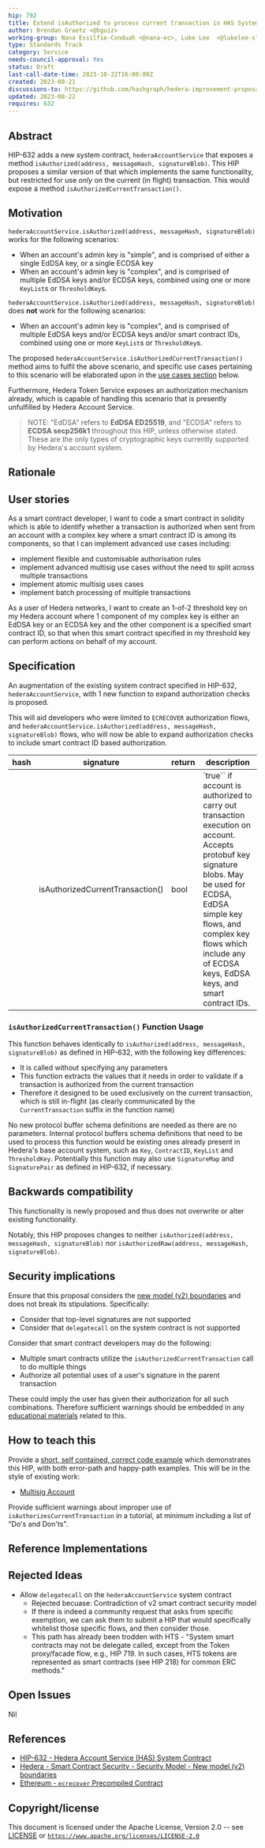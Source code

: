 ```yaml
---
hip: 792
title: Extend isAuthorized to process current transaction in HAS System Contract
author: Brendan Graetz <@bguiz>
working-group: Nana Essilfie-Conduah <@nana-ec>, Luke Lee  <@lukelee-sl>
type: Standards Track
category: Service
needs-council-approval: Yes
status: Draft
last-call-date-time: 2023-10-22T16:00:00Z
created: 2023-08-21
discussions-to: https://github.com/hashgraph/hedera-improvement-proposal/discussions/792
updated: 2023-08-22
requires: 632
---
```


## Abstract

<!-- a short (~200 word) description of the technical issue being addressed. -->

HIP-632 adds a new system contract, `hederaAccountService` that exposes a method `isAuthorized(address, messageHash, signatureBlob)`. This HIP proposes a similar version of that which implements the same functionality, but restricted for use *only* on the current (in flight) transaction. This would expose a method `isAuthorizedCurrentTransaction()`.

## Motivation

<!-- The motivation is critical for HIPs that want to change the Hedera codebase or ecosystem. It should clearly explain why the existing specification is inadequate to address the problem that the HIP solves. HIP submissions without sufficient motivation may be rejected outright. -->

`hederaAccountService.isAuthorized(address, messageHash, signatureBlob)` works for the following scenarios:

- When an account's admin key is "simple", and is comprised of either a single EdDSA key, or a single ECDSA key
- When an account's admin key is "complex", and is comprised of multiple EdDSA keys and/or  ECDSA keys, combined using one or more `KeyList`s or `ThresholdKey`s.

`hederaAccountService.isAuthorized(address, messageHash, signatureBlob)` does **not** work for the following scenarios:

- When an account's admin key is "complex", and is comprised of multiple EdDSA keys and/or  ECDSA keys and/or smart contract IDs, combined using one or more `KeyList`s or `ThresholdKey`s.

The proposed `hederaAccountService.isAuthorizedCurrentTransaction()` method aims to fulfil the above scenario, and specific use cases pertaining to this scenario will be elaborated upon in the [use cases section](#use-cases) below.

Furthermore, Hedera Token Service exposes an authorization mechanism already,
which is capable of handling this scenario that is presently unfulfilled by Hedera Account Service.
<!-- TODO links/ references that demonstrate this in HTS -->

> NOTE:
> "EdDSA" refers to **EdDSA ED25519**, and
> "ECDSA" refers to **ECDSA secp256k1** throughout this HIP, unless otherwise stated.
> These are the only types of cryptographic keys currently supported by Hedera's account system.

## Rationale

<!-- The rationale fleshes out the specification by describing why particular design decisions were made. It should describe alternate designs that were considered and related work, e.g., how the feature is supported in other languages. The rationale should provide evidence of consensus within the community and discuss important objections or concerns raised during the discussion. -->

## User stories

<!-- Provide a list of “user stories” to express how this feature, functionality, improvement, or tool will be used by the end user. Template for user story: “As (user persona), I want (to perform this action) so that (I can accomplish this goal).” -->

As a smart contract developer,
I want to code a smart contract in solidity which is able to identify whether a transaction is authorized when sent from an account with a complex key where a smart contract ID is among its components,
so that I can implement advanced use cases including:

- implement flexible and customisable authorisation rules
- implement advanced multisig use cases without the need to split across multiple transactions
- implement atomic multisig uses cases
- implement batch processing of multiple transactions

As a user of Hedera networks,
I want to create an 1-of-2 threshold key on my Hedera account where 1 component of my complex key is either an EdDSA key or an ECDSA key and the other component is a specified smart contract ID,
so that when this smart contract specified in my threshold key can perform actions on behalf of my account.

## Specification

<!-- The technical specification should describe the syntax and semantics of any new features. The specification should be detailed enough to allow competing, interoperable implementations for at least the current Hedera ecosystem. -->

An augmentation of the existing system contract specified in HIP-632, `hederaAccountService`, with 1 new function to expand authorization checks is proposed.

This will aid developers who were limited to `ECRECOVER` authorization flows, and `hederaAccountService.isAuthorized(address, messageHash, signatureBlob)` flows, who will now be able to expand authorization checks to include smart contract ID based authorization.

| hash | signature | return | description |
| --- | --- | --- | --- |
|  | isAuthorizedCurrentTransaction() | bool | `true`` if account is authorized to carry out transaction execution on account. Accepts protobuf key signature blobs. May be used for ECDSA, EdDSA simple key flows, and complex key flows which include any of ECDSA keys, EdDSA keys, and smart contract IDs. |

### `isAuthorizedCurrentTransaction()` Function Usage

This function behaves identically to `isAuthorized(address, messageHash, signatureBlob)` as defined in HIP-632, with the following key differences:

- It is called without specifying any parameters
- This function extracts the values that it needs in order to validate if a transaction is authorized from the current transaction
- Therefore it designed to be used exclusively on the current transaction, which is still in-flight (as clearly communicated by the `CurrentTransaction` suffix in the function name)

No new protocol buffer schema definitions are needed as there are no parameters. Internal protocol buffers schema definitions that need to be used to process this function would be existing ones already present in Hedera's base account system, such as `Key`, `ContractID`,  `KeyList` and `ThresholdKey`. Potentially this function may also use `SignatureMap` and `SignaturePair` as defined in HIP-632, if necessary.

## Backwards compatibility

<!-- All HIPs that introduce backward incompatibilities must include a section describing these incompatibilities and their severity. The HIP must explain how the author proposes to deal with these incompatibilities. HIP submissions without a sufficient backward compatibility treatise may be rejected outright. -->

This functionality is newly proposed and thus does not overwrite or alter existing functionality.

Notably, this HIP proposes changes to neither `isAuthorized(address, messageHash, signatureBlob)` nor `isAuthorizedRaw(address, messageHash, signatureBlob)`.

## Security implications

<!-- If there are security concerns in relation to the HIP, those concerns should be explicitly addressed to make sure reviewers of the HIP are aware of them. -->

Ensure that this proposal considers
the [new model (v2) boundaries](https://docs.hedera.com/hedera/core-concepts/smart-contracts/security#new-model-v2-boundaries)
and does not break its stipulations.
Specifically:

- Consider that top-level signatures are not supported
- Consider that `delegatecall` on the system contract is not supported

Consider that smart contract developers may do the following:

- Multiple smart contracts utilize the `isAuthorizedCurrentTransaction` call to do multiple things
- Authorize all potential uses of a user's signature in the parent transaction

These could imply the user has given their authorization for all such combinations. Therefore sufficient warnings should be embedded in any [educational materials](#how-to-teach-this) related to this.

## How to teach this

<!-- For a HIP that adds new functionality or changes interface behaviors, it is helpful to include a section on how to teach users, new and experienced, how to apply the HIP to their work. -->

Provide a [short, self contained, correct code example](http://sscce.org/)
which demonstrates this HIP, with both error-path and happy-path examples.
This will be in the style of existing work:

- [Multisig Account](https://github.com/hedera-dev/hedera-code-snippets/tree/main/multisig-account)

Provide sufficient warnings about improper use of `isAuthorizesCurrentTransaction` in a tutorial,
at minimum including a list of "Do's and Don'ts".

## Reference Implementations

<!-- The reference implementation must be complete before any HIP is given the status of “Final”. The final implementation must include test code and documentation. -->

## Rejected Ideas

<!-- Throughout the discussion of a HIP, various ideas will be proposed which are not accepted. Those rejected ideas should be recorded along with the reasoning as to why they were rejected. This both helps record the thought process behind the final version of the HIP as well as preventing people from bringing up the same rejected idea again in subsequent discussions. In a way, this section can be thought of as a breakout section of the Rationale section that focuses specifically on why certain ideas were not ultimately pursued. -->

- Allow `delegatecall` on the `hederaAccountService` system contract
  - Rejected becuase: Contradiction of v2 smart contract security model
  - If there is indeed a community request that asks from specific exemption, we can ask them to submit a HIP that would specifically whitelist those specific flows, and then consider those.
  - This path has already been trodden with HTS - "System smart contracts may not be delegate called, except from the Token proxy/facade flow, e.g., HIP 719. In such cases, HTS tokens are represented as smart contracts (see HIP 218) for common ERC methods."

## Open Issues

<!-- While a HIP is in draft, ideas can come up which warrant further discussion. Those ideas should be recorded so people know that they are being thought about but do not have a concrete resolution. This helps make sure all issues required for the HIP to be ready for consideration are complete and reduces people duplicating prior discussions. -->

Nil

## References

<!-- A collection of URLs used as references through the HIP. -->

- [HIP-632 - Hedera Account Service (HAS) System Contract](../hip-632)
- [Hedera - Smart Contract Security - Security Model - New model (v2) boundaries](https://docs.hedera.com/hedera/core-concepts/smart-contracts/security#new-model-v2-boundaries)
- [Ethereum - `ecrecover` Precompiled Contract](https://ethereum.github.io/execution-specs/autoapi/ethereum/frontier/vm/precompiled_contracts/ecrecover/index.html)

## Copyright/license

This document is licensed under the Apache License, Version 2.0 -- see [LICENSE](../LICENSE) or [`https://www.apache.org/licenses/LICENSE-2.0`](https://www.apache.org/licenses/LICENSE-2.0)
